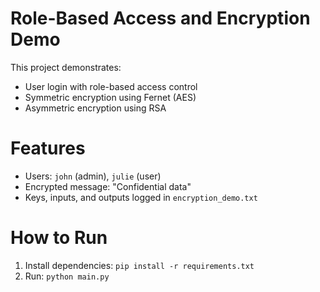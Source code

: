 # Role-Based Access and Encryption Demo

This project demonstrates:
- User login with role-based access control
- Symmetric encryption using Fernet (AES)
- Asymmetric encryption using RSA

# Features
- Users: `john` (admin), `julie` (user)
- Encrypted message: "Confidential data"
- Keys, inputs, and outputs logged in `encryption_demo.txt`

# How to Run
1. Install dependencies: `pip install -r requirements.txt`
2. Run: `python main.py`
